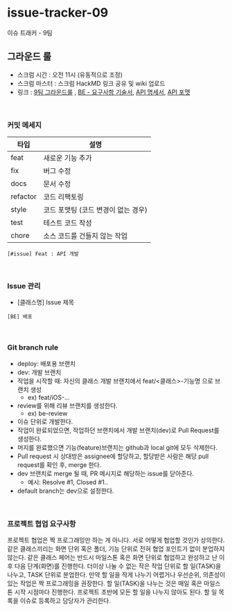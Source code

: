 # issue-tracker-09
이슈 트래커 - 9팀

## 그라운드 룰

- 스크럼 시간 : 오전 11시 (유동적으로 조정)
- 스크럼 마스터 : 스크럼 HackMD 링크 공유 및 wiki 업로드
- 링크 : [9팀 그라운드룰](https://github.com/codesquad-member-2020/issue-tracker-09/wiki/%EC%8A%A4%ED%81%AC%EB%9F%BC) , [BE - 요구사항 기술서](https://docs.google.com/spreadsheets/d/1kR8xTf31N9dRLI5Jf-A0xH6b5_vAceIPOU2kl4YK0AY/edit?usp=sharing), [API 명세서](https://github.com/codesquad-member-2020/issue-tracker-09/wiki/API-명세서), [API 포맷](https://docs.google.com/spreadsheets/d/1wi9wreNqXpQay3zbV8c5xKfuwmqc34AqN-yhB3a_tmE/edit#gid=0)

<br />

### 커밋 메세지

| 타입     | 설명                                         |
| -------- | -------------------------------------------- |
| feat     | 새로운 기능 추가                             |
| fix      | 버그 수정                                    |
| docs     | 문서 수정                                    |
| refactor | 코드 리팩토링                                |
| style    | 코드 포맷팅 (코드 변경이 없는 경우)          |
| test     | 테스트 코드 작성                             |
| chore    | 소스 코드를 건들지 않는 작업 |

```
[#issue] Feat : API 개발
```
<br />

### Issue 관리

* [클래스명] Issue 제목

```
[BE] 배포
```
<br />

### Git branch rule

- deploy: 배포용 브랜치
- dev: 개발 브랜치
- 작업을 시작할 때: 자신의 클래스 개발 브랜치에서 feat/<클래스>-기능명 으로 브랜치 생성
    - ex) feat/iOS-...
- review를 위해 리뷰 브랜치를 생성한다.
    - ex) be-review
- 이슈 단위로 개발한다.
- 작업이 완료되었으면, 작업하던 브랜치에서 개발 브랜치(dev)로 Pull Request를 생성한다.
- 머지를 완료했으면 기능(feature)브랜치는 github과 local git에 모두 삭제한다.
- Pull request 시 상대방은 assignee에 할당하고, 할당받은 사람은 해당 pull request를 확인 후, merge 한다.
- dev 브랜치로 merge 될 때, PR 메시지로 해당하는 issue를 닫아준다.
  - 예시: Resolve #1, Closed #1..
- default branch는 dev으로 설정한다.

<br>

### 프로젝트 협업 요구사항

프로젝트 협업은 짝 프로그래밍만 하는 게 아니다. 서로 어떻게 협업할 것인가 상의한다.
같은 클래스끼리는 화면 단위 혹은 폴더, 기능 단위로 전혀 협업 포인트가 없이 분업하지 않는다.
같은 클래스 페어는 반드시 마일스톤 혹은 화면 단위로 협업하고 완성하고 난 이후 다음 단계(화면)를 진행한다.
더이상 나눌 수 없는 작은 작업 단위로 할 일(TASK)을 나누고, TASK 단위로 분업한다.
만약 할 일을 작게 나누기 어렵거나 우선순위, 의존성이 있는 작업은 짝 프로그래밍을 권장한다.
할 일(TASK)을 나누는 것은 매일 혹은 마일스톤 시작 시점마다 진행한다. 프로젝트 초반에 모든 할 일을 나누지 않아도 된다.
할 일 목록을 이슈로 등록하고 담당자가 관리한다.
